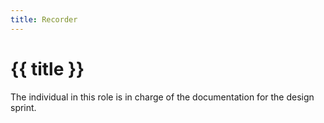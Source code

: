 ```yaml
---
title: Recorder
---
```


# {{ title }}

The individual in this role is in charge of the documentation for the design sprint. 